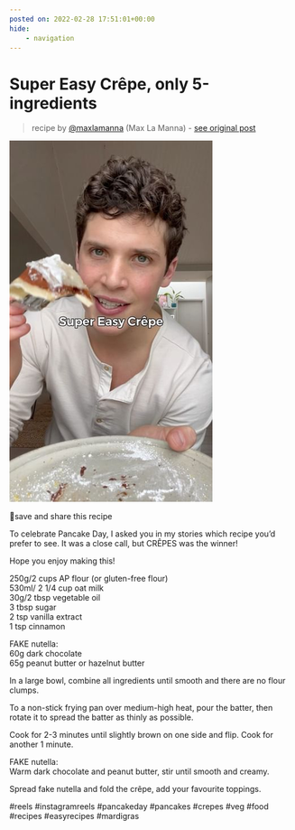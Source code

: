```yaml
---
posted on: 2022-02-28 17:51:01+00:00
hide:
    - navigation
---
```


# Super Easy Crêpe, only 5-ingredients  

> recipe by [@maxlamanna](https://www.instagram.com/maxlamanna/) 
(Max La Manna) - [see original post](https://instagram.com/p/Cah6TDEvbD_)

![](../img/maxlamanna_28-02-2022_1702.png)

  
🥞save and share this recipe   
  
To celebrate Pancake Day, I asked you in my stories which recipe you’d prefer to see. It was a close call, but CRÊPES was the winner!  
  
Hope you enjoy making this!  
  
250g/2 cups AP flour (or gluten-free flour)  
530ml/ 2 1/4 cup oat milk  
30g/2 tbsp vegetable oil  
3 tbsp sugar  
2 tsp vanilla extract  
1 tsp cinnamon  
  
FAKE nutella:  
60g dark chocolate  
65g peanut butter or hazelnut butter  
  
In a large bowl, combine all ingredients until smooth and there are no flour clumps.   
  
To a non-stick frying pan over medium-high heat, pour the batter, then rotate it to spread the batter as thinly as possible.   
  
Cook for 2-3 minutes until slightly brown on one side and flip. Cook for another 1 minute.  
  
FAKE nutella:  
Warm dark chocolate and peanut butter, stir until smooth and creamy.   
  
Spread fake nutella and fold the crêpe, add your favourite toppings.   
  
\#reels \#instagramreels \#pancakeday \#pancakes \#crepes \#veg \#food \#recipes \#easyrecipes \#mardigras   